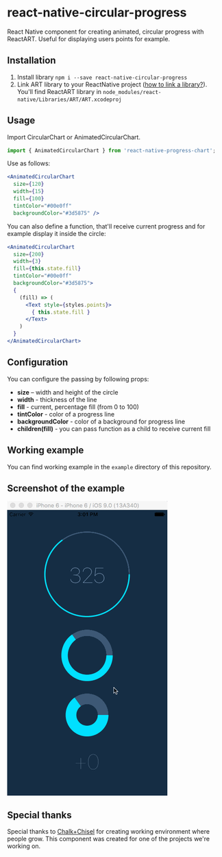 # react-native-circular-progress

React Native component for creating animated, circular progress with ReactART. Useful for displaying users points for example.


## Installation

1. Install library `npm i --save react-native-circular-progress`
2. Link ART library to your ReactNative project ([how to link a library?](https://facebook.github.io/react-native/docs/linking-libraries-ios.html#content)). You'll find ReactART library in `node_modules/react-native/Libraries/ART/ART.xcodeproj`

## Usage

Import CircularChart or AnimatedCircularChart.

```js
import { AnimatedCircularChart } from 'react-native-progress-chart';
```

Use as follows:

```jsx
<AnimatedCircularChart
  size={120}
  width={15}
  fill={100}
  tintColor="#00e0ff"
  backgroundColor="#3d5875" />
```

You can also define a function, that'll receive current progress and for example display it inside the circle:

```jsx
<AnimatedCircularChart
  size={200}
  width={3}
  fill={this.state.fill}
  tintColor="#00e0ff"
  backgroundColor="#3d5875">
  {
    (fill) => (
      <Text style={styles.points}>
        { this.state.fill }
      </Text>
    )
  }
</AnimatedCircularChart>
```

## Configuration

You can configure the passing by following props:

- **size** – width and height of the circle
- **width** - thickness of the line
- **fill** - current, percentage fill (from 0 to 100)
- **tintColor** - color of a progress line
- **backgroundColor** - color of a background for progress line
- **children(fill)** - you can pass function as a child to receive current fill


## Working example

You can find working example in the `example` directory of this repository.

## Screenshot of the example
![image](screenshot.gif)

## Special thanks
Special thanks to [Chalk+Chisel](http://chalkchisel.com) for creating working environment where people grow. This component was created for one of the projects we're working on.
